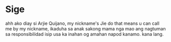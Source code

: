 # Sige
ahh ako diay si Arjie Quijano, my nickname's Jie do that means u can call me by my nickname, ikaduha sa anak sakong mama nga mao ang nagtuman sa responsibilidad isip usa ka inahan og amahan napod kanamo. kana lang.
